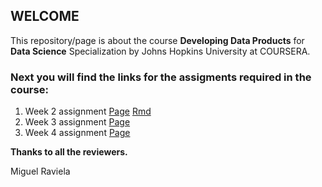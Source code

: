 ## WELCOME  

This repository/page is about the course **Developing Data Products** for **Data Science** Specialization by Johns Hopkins University at COURSERA.    

### Next you will find the links for the assigments required in the course:  

1. Week 2 assignment [Page](./developing_data_products_week2.html) [Rmd](https://github.com/mraviela/data-products/blob/master/developing_data_products_week2.Rmd)    
2. Week 3 assignment [Page](./coming_soon.md)  
3. Week 4 assignment [Page](./coming_soon.md)  


**Thanks to all the reviewers.**  

Miguel Raviela
